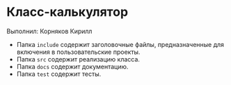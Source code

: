 # Класс-калькулятор

Выполнил: Корняков Кирилл

  - Папка `include` содержит заголовочные файлы, предназначенные для включения
    в пользовательские проекты.
  - Папка `src` содержит реализацию класса.
  - Папка `docs` содержит документацию.
  - Папка `test` содержит тесты.